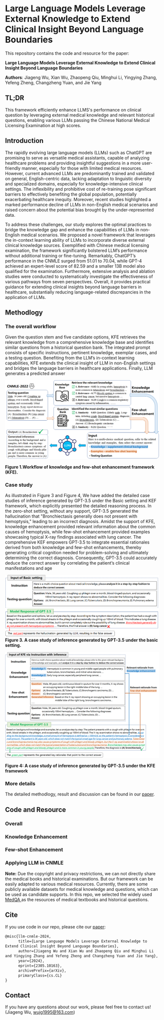 # Large Language Models Leverage External Knowledge to Extend Clinical Insight Beyond Language Boundaries

This repository contains the code and resource for the paper:

**Large Language Models Leverage External Knowledge to Extend Clinical Insight Beyond Language Boundaries**

**Authors**: Jiageng Wu, Xian Wu, Zhaopeng Qiu, Minghui Li, Yingying Zhang, Yefeng Zheng, Changzheng Yuan, and Jie Yang

## TL;DR

This framework efficiently enhance LLMS's performance on clinical question by leveraging external medical knowledge and relevant historical questions, enabling various LLMs passing the Chinese National Medical Licensing Examination at high scores.

## Introduction

The rapidly evolving large language models (LLMs) such as ChatGPT are promising to serve as versatile medical assistants, capable of analyzing healthcare problems and providing insightful suggestions in a more user-friendly manner, especially for those with limited medical resources. However, current advanced LLMs are predominantly trained and validated on general, English-centric data, lacking adaptation to linguistic diversity and specialized domains, especially for knowledge-intensive clinical settings. The inflexibility and prohibitive cost of re-training pose significant barriers to effectively benefiting the global population, potentially exacerbating healthcare inequity. Moreover, recent studies highlighted a marked performance decline of LLMs in non-English medical scenarios and raised concern about the potential bias brought by the under-represented data.

To address these challenges, our study explores the optimal practices to bridge the knowledge gap and enhance the capabilities of LLMs in non-English medical scenarios. We proposed a novel framework that leverages the in-context learning ability of LLMs to incorporate diverse external clinical knowledge sources. Exemplified with Chinese medical licensing examination, the framework significantly bolstered LLM’s performance without additional training or fine-tuning. Remarkably, ChatGPT’s performance in the CNMLE surged from 51.01 to 70.04, while GPT-4 achieved an expert-level score of 82.59 and a smaller 13B model also qualified for the examination. Furthermore, extensive analysis and ablation studies were conducted to systematically investigate the effectiveness of various pathways from seven perspectives. Overall, it provides practical guidance for extending clinical insights beyond language barriers in healthcare, substantially reducing language-related discrepancies in the application of LLMs.

## Methodlogy

### The overall workflow

Given the question stem and five candidate options, KFE retrieves the relevant knowledge from a comprehensive knowledge base and identifies similar questions from a historical question bank. The integrated prompt consists of specific instructions, pertinent knowledge, exemplar cases, and a testing question. Benefiting from the LLM’s in-context learning capabilities, KFE extends the clinical insight of LLM in non-English settings and bridges the language barriers in healthcare applications. Finally, LLM generates a predicted answer

![1710322861651](image/README/1710322861651.png)

**Figure 1.Workflow of knowledge and few-shot enhancement framework (KFE).**

### Case study

As illustrated in Figure 3 and Figure 4, We have added the detailed case studies of inference generated by GPT-3.5 under the Basic setting and KEF framework, which explicitly presented the detailed reasoning process. In the zero-shot setting, without any support, GPT-3.5 generated the hallucination that "Bronchiectasis generally does not present with hemoptysis," leading to an incorrect diagnosis. Amidst the support of KFE, knowledge enhancement provided relevant information about the common causes of hemoptysis, while few-shot enhancement provided examples showcasing typical X-ray findings associated with lung cancer. The comprehensive KEF empowers GPT-3.5 to integrate essential rationales derived from both knowledge and few-shot enhancements, thereby generating critical cognition needed for problem-solving and ultimately determining the correct diagnosis. Consequently, GPT-3.5 could accurately deduce the correct answer by correlating the patient’s clinical manifestations and age

![1710322981503](image/README/1710322981503.png)**Figure 3. A case study of inference generated by GPT-3.5 under the basic setting.**

![1710323145259](image/README/1710323145259.png)

**Figure 4: A case study of inference generated by GPT-3.5 under the KFE framework**

### More details

The detailed methodlogy, result and discussion can be found in our [paper](https://arxiv.org/abs/2305.10163).

## Code and Resource

### Overall


### Knowledge Enhancement


### Few-shot Enhancement


### Applying LLM in CNMLE



**Note:**
Due the copyright and privacy restrictions, we can not directly share the medical books and historical examinations. But our framework can be easily adapted to various medical resources. Currently, there are some publicly available datasets for medical knowledge and questions, which can be used as candidate supports. 
In this repo, we selected the widely used [MedQA ](https://github.com/jind11/MedQA)as the resources of medical textbooks and historical questions.

## Cite

If you use code in our repo,  please cite our [paper](https://arxiv.org/abs/2305.10163):

```
@misc{llm-cnmle-2024,
      title={Large Language Models Leverage External Knowledge to Extend Clinical Insight Beyond Language Boundaries}, 
      author={Jiageng Wu and Xian Wu and Zhaopeng Qiu and Minghui Li and Yingying Zhang and Yefeng Zheng and Changzheng Yuan and Jie Yang},
      year={2024},
      eprint={2305.10163},
      archivePrefix={arXiv},
      primaryClass={cs.CL}
}
```

## Contact

If you have any questions about our work, please feel free to contact us! (Jiageng Wu, [wujg1995@163.com](wujg1995@163.com))
